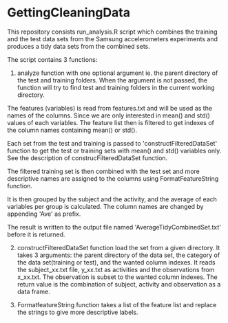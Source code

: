 GettingCleaningData
===================

This repository consists run_analysis.R script which combines the training and the test data sets from the Samsung accelerometers experiments and produces a tidy data sets from the combined sets.

The script contains 3 functions:
1. analyze function with one optional argument ie. the parent directory of the test and training folders. When the argument is not passed, the function will try to find test and training folders in the current working directory.

The features (variables) is read from features.txt and will be used as the names of the columns. Since we are only interested in mean() and std() values of each variables. The feature list then is filtered to get indexes of the column names containing mean() or std().

Each set from the test and training is passed to 'constructFilteredDataSet' function to get the test or training sets with mean() and std() variables only. See the description of construcFilteredDataSet function.

The filtered training set is then combined with the test set and more descriptive names are assigned to the columns using FormatFeatureString function.

It is then grouped by the subject and the activity, and the average of each variables per group is calculated.
The column names are changed by appending 'Ave' as prefix.

The result is written to the output file named 'AverageTidyCombinedSet.txt' before it is returned.

2. constructFilteredDataSet function load the set from a given directory. It takes 3 arguments: the parent directory of the data set, the category of the data set(training or test), and the wanted column indexes. 
It reads the subject_xx.txt file, y_xx.txt as activities and the observations from x_xx.txt. The observation is subset to the wanted column indexes.
The return value is the combination of subject, activity and observation as a data frame.

3. FormatfeatureString function takes a list of the feature list and replace the strings to give more descriptive labels.




